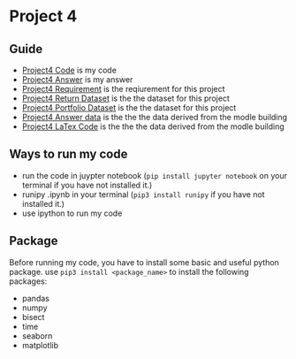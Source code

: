 # Project 4
 
## Guide
  - [Project4 Code](https://github.com/QijunYang1/Fintech-545/blob/main/week04/Project-4.ipynb) is my code
  - [Project4 Answer](https://github.com/QijunYang1/Fintech-545/blob/main/week04/week4.pdf) is my answer
  - [Project4 Requirement](https://github.com/QijunYang1/Fintech-545/blob/main/week04/Project%20Week%2004.pdf) is the reqiurement for this project
  - [Project4 Return Dataset](https://github.com/QijunYang1/Fintech-545/blob/main/week04/DailyPrices.csv) is the the dataset for this project
  - [Project4 Portfolio Dataset](https://github.com/QijunYang1/Fintech-545/blob/main/week04/portfolio.csv) is the the dataset for this project
  - [Project4 Answer data](https://github.com/QijunYang1/Fintech-545/blob/main/week04/Validation.xlsx) is the the the data derived from the modle building
  - [Project4 LaTex Code](https://github.com/QijunYang1/Fintech-545/blob/main/week03/week3.tex) is the the the data derived from the modle building
 ## Ways to run my code
  - run the code in juypter notebook (`pip install jupyter notebook` on your terminal if you have not installed it.)
  - runipy .ipynb in your terminal (`pip3 install runipy` if you have not installed it.)
  - use ipython to run my code
  
## Package
  Before running my code, you have to install some basic and useful python package. 
  use `pip3 install <package_name>` to install the following packages:
  - pandas
  - numpy
  - bisect
  - time
  - seaborn
  - matplotlib
